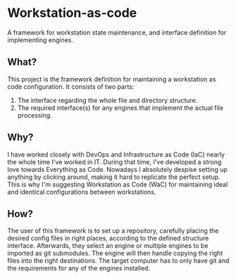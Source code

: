 # Workstation-as-code
A framework for workstation state maintenance, and interface definition for implementing engines.

## What?
This project is the framework definition for maintaining a workstation as code configuration.
It consists of two parts:
1. The interface regarding the whole file and directory structure.
1. The required interface(s) for any engines that implement the actual file processing.

## Why?
I have worked closely with DevOps and Infrastructure as Code (IaC) nearly the whole time I've worked in IT.
During that time, I've developed a strong love towards Everything as Code.
Nowadays I absolutely despise setting up anything by clicking around, making it hard to replicate the perfect setup.
This is why I'm suggesting Workstation as Code (WaC) for maintaining ideal and identical configurations between workstations.

## How?
The user of this framework is to set up a repository, carefully placing the desired config files in right places, according to the defined structure interface.
Afterwards, they select an engine or multiple engines to be imported as git submodules.
The engine will then handle copying the right files into the right destinations.
The target computer has to only have git and the requirements for any of the engines installed.
